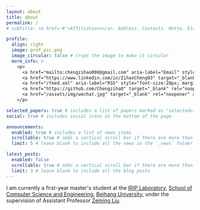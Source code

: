 ```yaml
---
layout: about
title: about
permalink: /
# subtitle: <a href='#'>Affiliations</a>. Address. Contacts. Motto. Etc.

profile:
  align: right
  image: prof_pic.png
  image_circular: false # crops the image to make it circular
  more_info: >
    <p>
      <a href="mailto:chengzihao008@gmail.com" aria-label="Email" style="font-size:28px; margin-right:12px;"><i class="fas fa-envelope"></i></a>
      <a href="https://www.linkedin.com/in/ZihaoCheng03" target="_blank" rel="noopener" aria-label="LinkedIn" style="font-size:28px; margin-right:12px;"><i class="fab fa-linkedin"></i></a>
      <a href="/feed.xml" aria-label="RSS" style="font-size:28px; margin-right:12px;"><i class="fas fa-rss"></i></a>
      <a href="https://github.com/Chengziha0" target="_blank" rel="noopener" aria-label="GitHub" style="font-size:28px; margin-right:12px;"><i class="fab fa-github"></i></a>
      <a href="/assets/img/wechat.jpg" target="_blank" rel="noopener" aria-label="WeChat" style="font-size:28px;"><i class="fab fa-weixin"></i></a>
    </p>

selected_papers: true # includes a list of papers marked as "selected={true}"
social: true # includes social icons at the bottom of the page

announcements:
  enabled: true # includes a list of news items
  scrollable: true # adds a vertical scroll bar if there are more than 3 news items
  limit: 5 # leave blank to include all the news in the `_news` folder

latest_posts:
  enabled: false
  scrollable: true # adds a vertical scroll bar if there are more than 3 new posts items
  limit: 3 # leave blank to include all the blog posts
---
```


I am currently a first-year master's student at the [IRIP Laboratory](https://irip.buaa.edu.cn/), [School of Computer Science and Engineering](https://scse.buaa.edu.cn/), [Beihang University](https://www.buaa.edu.cn/), under the supervision of Assistant Professor [Zeming Liu](https://shi.buaa.edu.cn/liuzeming/zh_CN/index/206018/list/index.htm).


<!-- Write your biography here. Tell the world about yourself. Link to your favorite [subreddit](http://reddit.com). You can put a picture in, too. The code is already in, just name your picture `prof_pic.jpg` and put it in the `img/` folder. -->

<!-- Put your address / P.O. box / other info right below your picture. You can also disable any of these elements by editing `profile` property of the YAML header of your `_pages/about.md`. Edit `_bibliography/papers.bib` and Jekyll will render your [publications page](/al-folio/publications/) automatically. -->

<!-- Link to your social media connections, too. This theme is set up to use [Font Awesome icons](https://fontawesome.com/) and [Academicons](https://jpswalsh.github.io/academicons/), like the ones below. Add your Facebook, Twitter, LinkedIn, Google Scholar, or just disable all of them. -->
